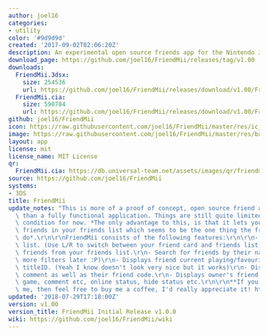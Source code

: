 ```yaml
---
author: joel16
categories:
- utility
color: '#9d9d9d'
created: '2017-09-02T02:06:20Z'
description: An experimental open source friends app for the Nintendo 3DS.
download_page: https://github.com/joel16/FriendMii/releases/tag/v1.00
downloads:
  FriendMii.3dsx:
    size: 254536
    url: https://github.com/joel16/FriendMii/releases/download/v1.00/FriendMii.3dsx
  FriendMii.cia:
    size: 590784
    url: https://github.com/joel16/FriendMii/releases/download/v1.00/FriendMii.cia
github: joel16/FriendMii
icon: https://raw.githubusercontent.com/joel16/FriendMii/master/res/ic_launcher_friendmii.png
image: https://raw.githubusercontent.com/joel16/FriendMii/master/res/banner.png
layout: app
license: mit
license_name: MIT License
qr:
  FriendMii.cia: https://db.universal-team.net/assets/images/qr/friendmii.cia.png
source: https://github.com/joel16/FriendMii
systems:
- 3DS
title: FriendMii
update_notes: "This is more of a proof of concept, open source friend application\
  \ than a fully functional application. Things are still quite limited but in working\
  \ condition for now. *The only advantage to this, is that it lets you search for\
  \ friends in your friends list which seems to be the one thing the friends app doesn't\
  \ do*.\r\n\r\nFriendMii consists of the following features:\r\n\r\n- Displays friend\
  \ list. (Use L/R to switch between your friend card and friends list)\r\n- Add/remove\
  \ friends from your friends list.\r\n- Search for friends by their name. (Perhaps\
  \ more filters later :P)\r\n- Displays friend current playing/favourite title ID,\
  \ titleID. (Yeah I know doesn't look very nice but it works)\r\n- Displays friend's\
  \ comment as well as their friend code.\r\n- Displays owner's friend code, favourite\
  \ game, comment etc, online status, hide status etc.\r\n\r\n**If you'd like to support\
  \ me, then feel free to buy me a coffee, I'd really appreciate it! https://www.paypal.me/Joel16IA**"
updated: '2018-07-29T17:18:00Z'
version: v1.00
version_title: FriendMii Initial Release v1.0.0
wiki: https://github.com/joel16/FriendMii/wiki
---
```

